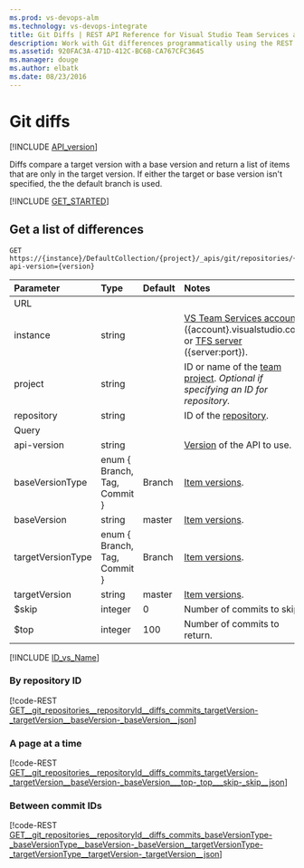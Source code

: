 ```yaml
---
ms.prod: vs-devops-alm
ms.technology: vs-devops-integrate
title: Git Diffs | REST API Reference for Visual Studio Team Services and Team Foundation Server
description: Work with Git differences programmatically using the REST APIs for Visual Studio Team Services and Team Foundation Server.
ms.assetid: 920FAC3A-471D-412C-BC6B-CA767CFC3645
ms.manager: douge
ms.author: elbatk
ms.date: 08/23/2016
---
```


# Git diffs
[!INCLUDE [API_version](../_data/version.md)]

Diffs compare a target version with a base version and return a list of items that are only in the target version.
If either the target or base version isn't specified, the the default branch is used.

[!INCLUDE [GET_STARTED](../_data/get-started.md)]

## Get a list of differences

```no-highlight
GET https://{instance}/DefaultCollection/{project}/_apis/git/repositories/{repository}/diffs/commits?api-version={version}
```

| Parameter         | Type                         | Default | Notes
|:------------------|:-----------------------------|:--------|:----------------------------------------------------------------------------------------------------------------------------
| URL
| instance          | string                       |         | [VS Team Services account](/integrate/get-started/rest/basics.md#vs-team-services) ({account}.visualstudio.com) or [TFS server](/integrate/get-started/rest/basics.md#tfs) ({server:port}).
| project           | string                       |         | ID or name of the [team project](../tfs/projects.md). *Optional if specifying an ID for repository.*
| repository        | string                       |         | ID of the [repository](./repositories.md).
| Query
| api-version       | string                       |         | [Version](../../get-started/rest/basics.md#versions) of the API to use.
| baseVersionType   | enum { Branch, Tag, Commit } | Branch  | [Item versions](./items.md#getaspecificversion).
| baseVersion       | string                       | master  | [Item versions](./items.md#getaspecificversion).
| targetVersionType | enum { Branch, Tag, Commit } | Branch  | [Item versions](./items.md#getaspecificversion).
| targetVersion     | string                       | master  | [Item versions](./items.md#getaspecificversion).
| $skip             | integer                      | 0       | Number of commits to skip.
| $top              | integer                      | 100     | Number of commits to return.

[!INCLUDE [ID_vs_Name](_data/id_or_name.md)]

### By repository ID

[!code-REST [GET__git_repositories__repositoryId__diffs_commits_targetVersion-_targetVersion__baseVersion-_baseVersion__json](./_data/diffs/GET__git_repositories__repositoryId__diffs_commits_targetVersion-_targetVersion__baseVersion-_baseVersion_.json)]

### A page at a time

[!code-REST [GET__git_repositories__repositoryId__diffs_commits_targetVersion-_targetVersion__baseVersion-_baseVersion___top-_top___skip-_skip__json](./_data/diffs/GET__git_repositories__repositoryId__diffs_commits_targetVersion-_targetVersion__baseVersion-_baseVersion___top-_top___skip-_skip_.json)]

### Between commit IDs

[!code-REST [GET__git_repositories__repositoryId__diffs_commits_baseVersionType-_baseVersionType__baseVersion-_baseVersion__targetVersionType-_targetVersionType__targetVersion-_targetVersion__json](./_data/diffs/GET__git_repositories__repositoryId__diffs_commits_baseVersionType-_baseVersionType_.json)]